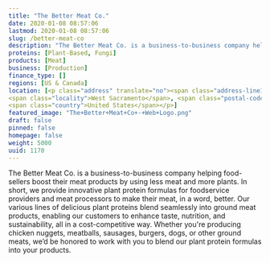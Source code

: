 ```yaml
---
title: "The Better Meat Co."
date: 2020-01-08 08:57:06
lastmod: 2020-01-08 08:57:06
slug: /better-meat-co
description: "The Better Meat Co. is a business-to-business company helping food-sellers boost their meat products by using less meat and more plants. In short, we provide innovative plant protein formulas for foodservice providers and meat processors to make their meat, in a word, better. Our various lines of delicious plant proteins blend seamlessly into ground meat products, enabling our customers to enhance taste, nutrition, and sustainability, all in a cost-competitive way."
proteins: [Plant-Based, Fungi]
products: [Meat]
business: [Production]
finance_type: []
regions: [US & Canada]
location: [<p class="address" translate="no"><span class="address-line1">Lincoln Highway</span><br>
<span class="locality">West Sacramento</span>, <span class="postal-code">95691</span><br>
<span class="country">United States</span></p>]
featured_image: "The+Better+Meat+Co+-+Web+Logo.png"
draft: false
pinned: false
homepage: false
weight: 5000
uuid: 1170
---
```

<p>The Better Meat Co. is a business-to-business company helping food-sellers boost their meat products by using less meat and more plants. In short, we provide innovative plant protein formulas for foodservice providers and meat processors to make their meat, in a word, better. Our various lines of delicious plant proteins blend seamlessly into ground meat products, enabling our customers to enhance taste, nutrition, and sustainability, all in a cost-competitive way. Whether you're producing chicken nuggets, meatballs, sausages, burgers, dogs, or other ground meats, we’d be honored to work with you to blend our plant protein formulas into your products.</p>

